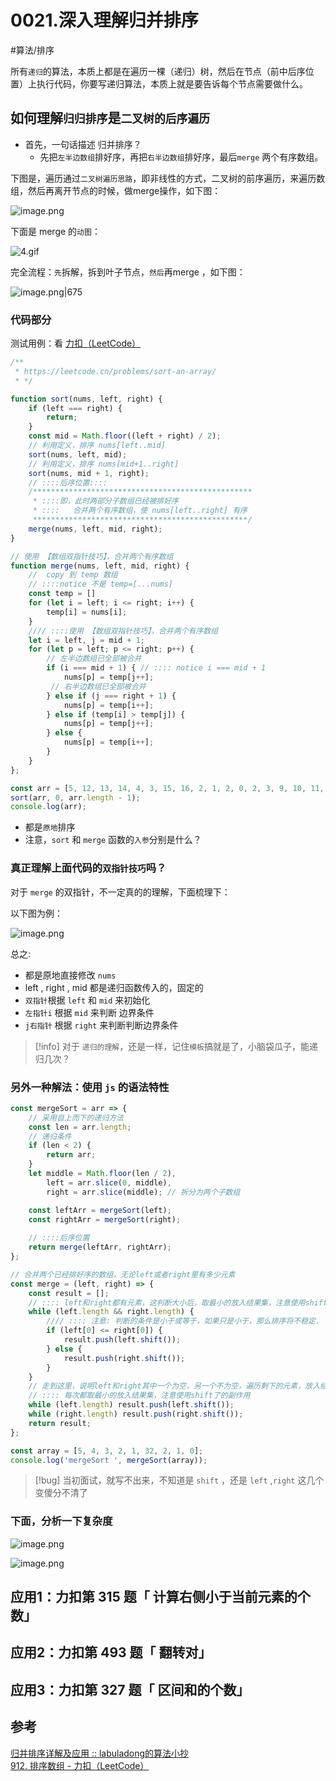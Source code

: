 
# 0021.深入理解归并排序



#算法/排序 


所有`递归`的算法，本质上都是在遍历一棵（递归）树，然后在节点（前中后序位置）上执行代码，你要写递归算法，本质上就是要告诉每个节点需要做什么。

## 如何理解`归归排序`是`二叉树的后序遍历`

- 首先，一句话描述 归并排序？
	- 先把`左半边数组`排好序，再把`右半边数组`排好序，最后`merge` 两个有序数组。

下图是，遍历通过`二叉树遍历思路`，即非线性的方式，二叉树的前序遍历，来遍历数组，然后再离开节点的时候，做merge操作，如下图：

![image.png](images/347117ca1383f1435bdc75dd5a50aa2b.png)

下面是 merge 的`动图`：

![4.gif](images/c6b314119f840e94f23b110c6f04cc72.gif)

完全流程：`先`拆解，拆到叶子节点，`然后`再merge ，如下图：

![image.png|675](images/e9bf2abb5511f922a3c70ef49e278d4d.png)


### 代码部分

测试用例：看 [ 力扣（LeetCode）](https://leetcode.cn/problems/sort-an-array/)

```javascript
/**
 * https://leetcode.cn/problems/sort-an-array/
 * */

function sort(nums, left, right) {
    if (left === right) {
        return;
    }
    const mid = Math.floor((left + right) / 2);
    // 利用定义，排序 nums[left..mid]
    sort(nums, left, mid);
    // 利用定义，排序 nums[mid+1..right]
    sort(nums, mid + 1, right);
    // ::::后序位置::::
    /*************************************************
     * ::::即，此时两部分子数组已经被排好序
     * ::::   合并两个有序数组，使 nums[left..right] 有序
     ************************************************/
    merge(nums, left, mid, right);
}

// 使用 【数组双指针技巧】，合并两个有序数组
function merge(nums, left, mid, right) {
    //  copy 到 temp 数组
    // ::::notice 不是 temp=[...nums]
    const temp = []
    for (let i = left; i <= right; i++) {
        temp[i] = nums[i];
    }
    //// ::::使用 【数组双指针技巧】，合并两个有序数组
    let i = left, j = mid + 1;
    for (let p = left; p <= right; p++) {
        // 左半边数组已全部被合并
        if (i === mid + 1) { // :::: notice i === mid + 1    
            nums[p] = temp[j++];
         // 右半边数组已全部被合并   
        } else if (j === right + 1) {
            nums[p] = temp[i++];
        } else if (temp[i] > temp[j]) {
            nums[p] = temp[j++];
        } else {
            nums[p] = temp[i++];
        }
    }
};

const arr = [5, 12, 13, 14, 4, 3, 15, 16, 2, 1, 2, 0, 2, 3, 9, 10, 11, 9, 17, 18, 19, 20, 21, 22];
sort(arr, 0, arr.length - 1);
console.log(arr);

```

- 都是`原地`排序
- 注意，`sort` 和 `merge` 函数的`入参`分别是什么？

### 真正理解上面代码的`双指针技巧`吗？

对于 `merge` 的双指针，不一定真的的理解，下面梳理下：

以下图为例：

![image.png](images/a3cde51c1457f331092c5bb9fbed1230.png)

总之:
- 都是原地直接修改 `nums`
- left , right , mid 都是递归函数传入的，固定的
- `双指针`根据 `left` 和 `mid` 来初始化
- `左指针i` 根据 `mid` 来判断 边界条件
- `j右指针`  根据 `right` 来判断判断边界条件

> [!info]
> 对于 `递归的理解`，还是一样，记住`模板`搞就是了，小脑袋瓜子，能递归几次？

### 另外一种解法：使用 `js` 的语法特性

```javascript
const mergeSort = arr => {
    // 采用自上而下的递归方法
    const len = arr.length;
    // 递归条件
    if (len < 2) {
        return arr;
    }
    let middle = Math.floor(len / 2),
        left = arr.slice(0, middle),
        right = arr.slice(middle); // 拆分为两个子数组

    const leftArr = mergeSort(left);
    const rightArr = mergeSort(right);
    
    // ::::后序位置
    return merge(leftArr, rightArr);
};

// 合并两个已经排好序的数组，无论left或者right里有多少元素
const merge = (left, right) => {
    const result = [];
    // :::: left和right都有元素，这判断大小后，取最小的放入结果集，注意使用shift了的副作用
    while (left.length && right.length) {
        //// :::: 注意: 判断的条件是小于或等于，如果只是小于，那么排序将不稳定.
        if (left[0] <= right[0]) {
            result.push(left.shift());
        } else {
            result.push(right.shift());
        }
    }
    // 走到这里，说明left和right其中一个为空，另一个不为空，遍历剩下的元素，放入结果集
    // :::: 每次都取最小的放入结果集，注意使用shift了的副作用
    while (left.length) result.push(left.shift());
    while (right.length) result.push(right.shift());
    return result;
};

const array = [5, 4, 3, 2, 1, 32, 2, 1, 0];
console.log('mergeSort ', mergeSort(array));

```

> [!bug]
> 当初面试，就写不出来，不知道是 `shift` ，还是 `left` ,`right` 这几个变傻分不清了

### 下面，分析一下复杂度

![image.png](images/9a65219541e4465dd0511a68ce401a66.png)

![image.png](images/c5edbd21aa83ab7bc69c4efc19d786d1.png)

## 应用1：力扣第 315 题「 计算右侧小于当前元素的个数」


## 应用2：力扣第 493 题「 翻转对」


## 应用3：力扣第 327 题「 区间和的个数」


## 参考

[归并排序详解及应用 :: labuladong的算法小抄](https://labuladong.github.io/algo/di-yi-zhan-da78c/shou-ba-sh-66994/gui-bing-p-1387f/)
[912. 排序数组 - 力扣（LeetCode）](https://leetcode.cn/problems/sort-an-array/)
